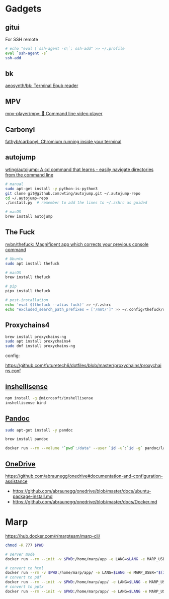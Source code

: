 # Gadgets

## gitui

For SSH remote

```bash
# echo "eval \`ssh-agent -s\`; ssh-add" >> ~/.profile
eval `ssh-agent -s`                                              
ssh-add
```

## bk

[aeosynth/bk: Terminal Epub reader](https://github.com/aeosynth/bk)

## MPV

[mpv-player/mpv: 🎥 Command line video player](https://github.com/mpv-player/mpv)

## Carbonyl

[fathyb/carbonyl: Chromium running inside your terminal](https://github.com/fathyb/carbonyl)

## autojump

[wting/autojump: A cd command that learns - easily navigate directories from the command line](https://github.com/wting/autojump)

```bash
# manual
sudo apt-get install -y python-is-python3
git clone git@github.com:wting/autojump.git ~/.autojump-repo
cd ~/.autojump-repo
./install.py  # remember to add the lines to ~/.zshrc as guided

# macOS
brew install autojump
```

## The Fuck

[nvbn/thefuck: Magnificent app which corrects your previous console command](https://github.com/nvbn/thefuck)

```bash
# Ubuntu
sudo apt install thefuck

# macOS
brew install thefuck

# pip
pipx install thefuck

# post-installation
echo 'eval $(thefuck --alias fuck)' >> ~/.zshrc
echo "excluded_search_path_prefixes = ['/mnt/']" >> ~/.config/thefuck/settings.py  # WSL only
```

## Proxychains4

```bash
brew install proxychains-ng
sudo apt install proxychains4
sudo dnf install proxychains-ng
```

config:

https://github.com/futuretech6/dotfiles/blob/master/proxychains/proxychains.conf

## [inshellisense](https://github.com/microsoft/inshellisense)

```bash
npm install -g @microsoft/inshellisense
inshellisense bind
```
## [Pandoc](https://github.com/jgm/pandoc)

```bash
sudo apt-get install -y pandoc

brew install pandoc

docker run --rm --volume "`pwd`:/data" --user `id -u`:`id -g` pandoc/latex README.md -o README.pdf
```

## [OneDrive](https://github.com/abraunegg/onedrive)

https://github.com/abraunegg/onedrive#documentation-and-configuration-assistance
- https://github.com/abraunegg/onedrive/blob/master/docs/ubuntu-package-install.md
- https://github.com/abraunegg/onedrive/blob/master/docs/Docker.md

# Marp

https://hub.docker.com/r/marpteam/marp-cli/

```bash
chmod -R 777 $PWD

# server mode
docker run --rm --init -v $PWD:/home/marp/app -e LANG=$LANG -e MARP_USER="$(id -u):$(id -g)" -p 8080:8080 -p 37717:37717 marpteam/marp-cli -s .

# convert to html
docker run --rm -v $PWD:/home/marp/app/ -e LANG=$LANG -e MARP_USER="$(id -u):$(id -g)" marpteam/marp-cli slide-deck.md --allow-local-files
# convert to pdf
docker run --rm --init -v $PWD:/home/marp/app/ -e LANG=$LANG -e MARP_USER="$(id -u):$(id -g)" marpteam/marp-cli slide-deck.md --pdf --allow-local-files
# convert to pptx
docker run --rm --init -v $PWD:/home/marp/app/ -e LANG=$LANG -e MARP_USER="$(id -u):$(id -g)" marpteam/marp-cli slide-deck.md --pptx --allow-local-files
```
